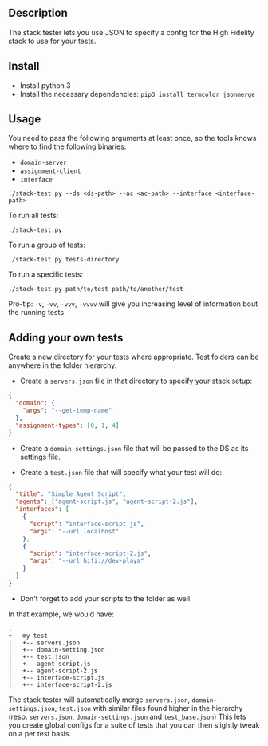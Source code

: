 ## Description

The stack tester lets you use JSON to specify a config for the High Fidelity stack to use for your tests.


## Install

- Install python 3
- Install the necessary dependencies: `pip3 install termcolor jsonmerge`


## Usage

You need to pass the following arguments at least once, so the tools knows where to find the following binaries:
  - `domain-server`
  - `assignment-client`
  - `interface`

```
./stack-test.py --ds <ds-path> --ac <ac-path> --interface <interface-path>
```

To run all tests:
```
./stack-test.py
```

To run a group of tests:
```
./stack-test.py tests-directory
```

To run a specific tests:
```
./stack-test.py path/to/test path/to/another/test
```

Pro-tip:
`-v`, `-vv`, `-vvv`, `-vvvv` will give you increasing level of information bout the running tests


## Adding your own tests

Create a new directory for your tests where appropriate.
Test folders can be anywhere in the folder hierarchy.

- Create a `servers.json` file in that directory to specify your stack setup:
```json
{
  "domain": {
    "args": "--get-temp-name"
  },
  "assignment-types": [0, 1, 4]
}
```

- Create a `domain-settings.json` file that will be passed to the DS as its settings file.

- Create a `test.json` file that will specify what your test will do:
```json
{
  "title": "Simple Agent Script",
  "agents": ["agent-script.js", "agent-script-2.js"],
  "interfaces": [
    {
      "script": "interface-script.js",
      "args": "--url localhost"
    },
    {
      "script": "interface-script-2.js",
      "args": "--url hifi://dev-playa"
    }
  ]
}
```

- Don't forget to add your scripts to the folder as well


In that example, we would have:
```
.
+-- my-test
|   +-- servers.json
|   +-- domain-setting.json
|   +-- test.json
|   +-- agent-script.js
|   +-- agent-script-2.js
|   +-- interface-script.js
|   +-- interface-script-2.js
```

The stack tester will automatically merge `servers.json`, `domain-settings.json`, `test.json` with similar files found higher in the hierarchy (resp. `servers.json`, `domain-settings.json` and `test_base.json`)
This lets you create global configs for a suite of tests that you can then slightly tweak on a per test basis.
